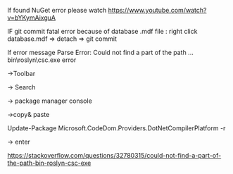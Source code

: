 If found NuGet error please watch https://www.youtube.com/watch?v=bYKymAixguA

IF git commit fatal error because of database .mdf file :
right click database.mdf => detach
=> git commit

If error message Parse Error: Could not find a part of the path ... bin\roslyn\csc.exe error

->Toolbar 

-> Search 

-> package manager console 

->copy& paste 

Update-Package Microsoft.CodeDom.Providers.DotNetCompilerPlatform -r 

-> enter

https://stackoverflow.com/questions/32780315/could-not-find-a-part-of-the-path-bin-roslyn-csc-exe
